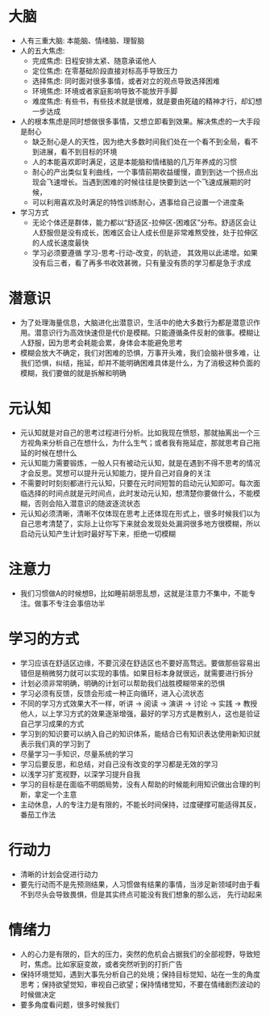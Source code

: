 # 大脑
+ 人有三重大脑: 本能脑、情绪脑、理智脑
+ 人的五大焦虑: 
    - 完成焦虑: 日程安排太紧、随意承诺他人
    - 定位焦虑: 在零基础阶段直接对标高手导致压力
    - 选择焦虑: 同时面对很多事情，或者对立的观点导致选择困难
    - 环境焦虑: 环境或者家庭影响导致不能放开手脚
    - 难度焦虑: 有些书，有些技术就是很难，就是要由死磕的精神才行，却幻想一步达成
+ 人的根本焦虑是同时想做很多事情，又想立即看到效果。解决焦虑的一大手段是耐心
    - 缺乏耐心是人的天性，因为绝大多数时间我们处在一个看不到全局，看不到进展，看不到目标的环境
    - 人的本能喜欢即时满足，这是本能脑和情绪脑的几万年养成的习惯
    - 耐心的产出类似复利曲线，一个事情前期收益缓慢，直到到达一个拐点出现会飞速增长。当遇到困难的时候往往是快要到达一个飞速成展期的时候，
    - 可以利用喜欢及时满足的特性训练耐心，遇事给自己设置一个进度条
+ 学习方式
    - 无论个体还是群体，能力都以“舒适区-拉伸区-困难区”分布。舒适区会让人舒服但是没有成长，困难区会让人成长但是非常难熬受挫，处于拉伸区的人成长速度最快
    - 学习必须要遵循 学习-思考-行动-改变，的轨迹， 其效用以此递增。如果没有后三者，看了再多书收效甚微，只有量没有质的学习都是急于求成

# 潜意识
+ 为了处理海量信息，大脑进化出潜意识，生活中的绝大多数行为都是潜意识作用。潜意识行为高效快速但是代价是模糊。只能遵循条件反射的做事。模糊让人舒服，因为思考会耗能会累，身体会本能避免思考
+ 模糊会放大不确定，我们对困难的恐惧，万事开头难，我们会脑补很多难，让我们恐惧，纠结，拖延，却并不能明确困难具体是什么，为了消极这种负面的模糊，我们要做的就是拆解和明确

# 元认知
+ 元认知就是对自己的思考过程进行分析。比如我现在愤怒，那就抽离出一个三方视角来分析自己在想什么，为什么生气；或者我有拖延症，那就思考自己拖延的时候在想什么
+ 元认知能力需要锻炼，一般人只有被动元认知，就是在遇到不得不思考的情况才会反思。冥想可以提升元认知能力，提升自己对自身的关注
+ 不需要时时刻刻都进行元认知，只要在元时间短暂的启动元认知即可。每次面临选择的时间点就是元时间点，此时发动元认知，想清楚你要做什么，不能模糊，否则会陷入潜意识的随波逐流状态
+ 元认知必须清晰，清晰不仅体现在思考上还体现在形式上，很多时候我们以为自己思考清楚了，实际上让你写下来就会发现处处漏洞很多地方很模糊，所以启动元认知产生计划时最好写下来，拒绝一切模糊

# 注意力
+ 我们习惯做A的时候想B，比如睡前胡思乱想，这就是注意力不集中，不能专注。做事不专注会事倍功半

# 学习的方式
+ 学习应该在舒适区边缘，不要沉浸在舒适区也不要好高骛远。要做那些容易出错但是稍微努力就可以实现的事情。如果目标本身就很远，就需要进行拆分
+ 计划必须非常明确，明确的计划可以帮助我们战胜模糊带来的恐惧
+ 学习必须有反馈，反馈会形成一种正向循环，进入心流状态
+ 不同的学习方式效果大不一样，听讲 -> 阅读 -> 演讲 -> 讨论 -> 实践 -> 教授他人，以上学习方式的效果逐渐增强，最好的学习方式是教别人，这也是验证自己学习成果的方式
+ 学习到的知识要可以纳入自己的知识体系，能结合已有知识表达使用新知识就表示我们真的学习到了
+ 尽量学习一手知识，尽量系统的学习
+ 学习后要反思，和总结，对自己没有改变的学习都是无效的学习
+ 以浅学习扩宽视野，以深学习提升自我
+ 学习的目标是在面临不明朗局势，没有人帮助的时候能利用知识做出合理的判断，拿定一个主意
+ 主动休息，人的专注力是有限的，不能长时间保持，过度硬撑可能适得其反，番茄工作法


# 行动力
+ 清晰的计划会促进行动力
+ 要先行动而不是先预测结果，人习惯做有结果的事情，当涉足新领域时由于看不到尽头会导致畏惧，但是其实终点可能没有我们想象的那么远， 先行动起来

# 情绪力
+ 人的心力是有限的，巨大的压力，突然的危机会占据我们的全部视野，导致短时，焦虑。比如家庭变故，或者突然听到的打折广告
+ 保持环境觉知，遇到大事先分析自己的处境；保持目标觉知，站在一生的角度思考；保持欲望觉知，审视自己欲望；保持情绪觉知，不要在情绪剧烈波动的时候做决定
+ 要多角度看问题，很多时候我们

